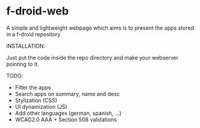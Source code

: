 f-droid-web
===========

A simple and lightweight webpage which aims is to present the apps stored in a f-droid repository

INSTALLATION:

Just put the code inside the repo directory and make your webserver pointing to it.


TODO:

* Filter the apps
* Search apps on summary, name and desc
* Stylization (CSS)
* UI dynamization (JS)
* Add other languages (german, spanish, ...)
* WCAG2.0 AAA + Section 508 validations

